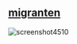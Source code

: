 
## [migranten](https://drive.google.com/file/d/1gA8zKPlkKxJrXOBcziaoCZQCwu3aLCnh/view?usp=sharing)
![screenshot4510](https://user-images.githubusercontent.com/111258721/184566667-56ed2d2d-75d5-4966-be8e-a90da4c7146d.jpg)
